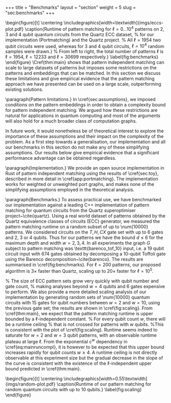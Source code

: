 +++
title = "Benchmarks"
layout = "section"
weight = 5
slug = "sec:benchmarks"
+++

\begin{figure}[t]
    \centering
    \includegraphics[width=\textwidth]{imgs/eccs-plot.pdf}
    \caption{Runtime of pattern matching for $\ell = 0\dots 10^4$
    patterns on 2, 3 and 4 qubit quantum circuits from the Quartz ECC dataset, %
    for our implementation (Portmatching) and the Quartz project. %
    All $\ell = 1954$ two qubit circuits were used, whereas for 3 and 4 qubit circuits,
    $\ell = 10^4$ random samples were drawn.}
    % From left to right, the total number of patterns $\ell$ is $\ell = 1954$, $\ell = 12233$ and $\ell = 30699$ respectively.}
    \label{fig:benchmarks}
\end{figure}
\Cref{thm:main} shows that pattern independent matching can scale to large
datasets of patterns but imposes some restrictions on the patterns and embeddings
that can be matched.
In this section we discuss these limitations and
give empirical evidence that the pattern matching approach we have presented
can be used on a large scale, outperforming existing solutions.

\paragraph{Pattern limitations.}
In \cref{sec:assumptions}, we imposed conditions on the pattern embeddings
in order to obtain a complexity bound for pattern independent matching.
We argued how these restrictions are natural for applications in quantum computing and most
of the arguments will also hold for a much broader class of computation graphs.

In future work, it would nonetheless be of theoretical interest to explore the importance
of these assumptions and their impact on the complexity of the problem.
As a first step towards a generalisation, our implementation
and all our benchmarks in this section do not make any of these simplifying assumptions.
Our results below give empirical evidence that
a significant performance advantage can be obtained regardless.

\paragraph{Implementation.}
We provide an open source implementation in Rust of pattern independent matching
using the results of \cref{sec:toy}, described in more detail in \cref{app:portmatching}.
The implementation works for weighted or unweighted port graphs,
and makes none of the simplifying assumptions employed in the theoretical analysis.

\paragraph{Benchmarks.}
To assess practical use, we have benchmarked our implementation against a
leading C++ implementation of pattern matching for quantum circuits
from the Quartz superoptimiser project~\cite{quartz}.
Using a real world dataset of patterns obtained by the Quartz equivalence classes
of circuits (ECC) generator, we measured the pattern matching runtime on a
random subset of up to \num{10000} patterns.
We considered circuits on the $T, H, CX$ gate set with up to 6 gates and 2, 3 or 4 qubits.
Thus for our patterns we have the bound $d \leq 6$ for the maximum depth and width $w = 2,3,4$.
In all experiments the graph $G$ subject to pattern matching was \texttt{barenco\_tof\_10} input, i.e.
a 19 qubit circuit input with 674 gates obtained by decomposing a 10-qubit Toffoli gate using the
Barenco decomposition~\cite{barenco}.
The results are summarised in \cref{fig:benchmarks}.
For $\ell = 200$ patterns, our proposed algorithm is $3\times$ faster than Quartz,
scaling up to $20\times$ faster for $\ell=10^5$.

% The size of ECC pattern sets grow very quickly with qubit number and gate count,
% making analyses beyond $w=4$ qubits and 6 gates expensive to perform.
We also provide a more detailed scaling analysis of our implementation
by generating random sets of \num{10000} quantum circuits with 15 gates
for qubit numbers between $w=2$ and $w=10$, using the previous gate set;
the results are shown in \cref{fig:scaling}.
From \cref{thm:main}, we expect that the pattern matching runtime is
upper bounded by a $\ell$-independent constant.
% For every qubit count $w$, there will be a runtime ceiling
% that is not crossed for patterns with $w$ qubits.
%This is consistent with the plot of \cref{fig:scaling}.
Runtime seems indeed to saturate for $w=2$ and $w=3$ qubit patterns,
with an observable runtime plateau at large $\ell$.
From the exponential $c^w$ dependency in \cref{eq:mainruncompl}, it is however to be expected
that this upper bound increases rapidly for qubit counts $w \geq 4$.
A runtime ceiling is not directly observable at this experiment size but
the gradual decrease in the slope
of the curve is consistent with the existence of the $\ell$-independent upper bound predicted
in \cref{thm:main}.

\begin{figure}[t]
    \centering
    \includegraphics[width=0.55\textwidth]{imgs/random-plot.pdf}
    \caption{Runtime of our pattern matching for random quantum circuits with up to 10 qubits.}
    \label{fig:scaling}
\end{figure}
